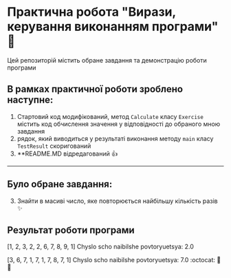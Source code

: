 # Практична робота "Вирази, керування виконанням програми" :metal:

Цей репозиторій містить обране завдання та демонстрацію роботи програми

## В рамках практичної роботи зроблено наступне:
1. Стартовий код модифікований, метод ```Calculate``` класу ```Exercise``` містить код обчислення значення у відповідності до обраного мною завдання
2. рядок, який виводиться у результаті виконання методу ```main``` класу ```TestResult``` скоригований
3. **README.MD відредагований :+1:
----

## Було обране завдання:
3. Знайти в масиві число, яке повторюється найбільшу кількість разів :sparkles:

## Результат роботи програми

[1, 2, 3, 2, 2, 6, 7, 8, 9, 1]
Chyslo scho naibilshe povtoryuetsya: 2.0

[3, 6, 7, 1, 7, 1, 7, 8, 7, 1]
Chyslo scho naibilshe povtoryuetsya: 7.0
:octocat: :metal: :tada:

